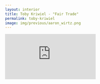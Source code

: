 ```yaml
---
layout: interior
title: Toby Kriwiel - "Fair Trade"
permalink: toby-kriwiel
image: img/previous/aaron_wirtz.png
---
```


<div class='embed-container'><iframe src='https://www.youtube.com/embed/S0lUQseeh90' frameborder='0' allowfullscreen></iframe></div>
